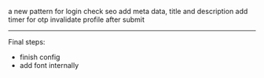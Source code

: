 a new pattern for login
check seo 
add meta data, title and description
add timer for otp
invalidate profile after submit

***
Final steps:
- finish config
- add font internally
